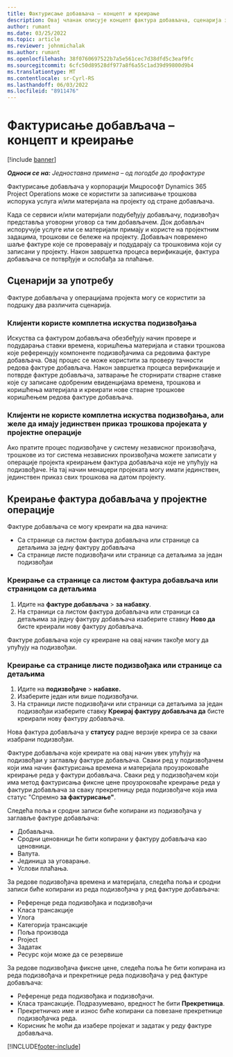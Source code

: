 ```yaml
---
title: Фактурисање добављача – концепт и креирање
description: Овај чланак описује концепт фактура добављача, сценарија за коришћење и како се креирају фактуре добављача у корпорацији Мицрософт Dynamics 365 Project Operations.
author: rumant
ms.date: 03/25/2022
ms.topic: article
ms.reviewer: johnmichalak
ms.author: rumant
ms.openlocfilehash: 38f0760697522b7a5e561cec7d38dfd5c3eaf9fc
ms.sourcegitcommit: 6cfc50d89528df977a8f6a55c1ad39d99800d9b4
ms.translationtype: MT
ms.contentlocale: sr-Cyrl-RS
ms.lasthandoff: 06/03/2022
ms.locfileid: "8911476"
---
```

# <a name="vendor-invoicing---concept-and-creation"></a>Фактурисање добављача – концепт и креирање

[!include [banner](../../includes/dataverse-preview.md)]

_**Односи се на:** Једноставна примена – од погодбе до профактуре_

Фактурисање добављача у корпорацији Мицрософт Dynamics 365 Project Operations може се користити за записивање трошкова испорука услуга и/или материјала на пројекту од стране добављача.

Када се сервиси и/или материјали подубеђују добављачу, подизвођач представља уговорни уговор са тим добављачем. Док добављач испоручује услуге или се материјали примају и користе на пројектним задацима, трошкови се бележе на пројекту. Добављач повремено шаље фактуре које се проверавају и подударају са трошковима који су записани у пројекту. Након завршетка процеса верификације, фактура добављача се потврђује и ослобађа за плаћање.

## <a name="scenarios-for-use"></a>Сценарији за употребу

Фактуре добављача у операцијама пројекта могу се користити за подршку два различита сценарија.

### <a name="customers-use-the-full-subcontracting-experiences"></a>Клијенти користе комплетна искуства подизвођања

Искуства са фактуром добављача обезбеђују начин провере и подударања ставки времена, коришћења материјала и ставки трошкова које референцују компоненте подизвођачима са редовима фактуре добављача. Овај процес се може користити за проверу тачности редова фактуре добављача. Након завршетка процеса верификације и потврде фактуре добављача, затварање ће сторнирати стварне ставке које су записане одобреним евиденцијама времена, трошкова и коришћења материјала и креирати нове стварне трошкове коришћењем редова фактуре добављача.

### <a name="customers-dont-use-the-full-subcontracting-experiences-but-want-to-have-a-unified-view-of-costs-on-projects-in-project-operations"></a>Клијенти не користе комплетна искуства подизвођања, али желе да имају јединствен приказ трошкова пројеката у пројектне операције

Ако пратите процес подизвођаче у систему независног произвођача, трошкове из тог система независних произвођача можете записати у операције пројекта креирањем фактура добављача које не упућују на подизвођаче. На тај начин менаџери пројеката могу имати јединствен, јединствен приказ свих трошкова на датом пројекту.

## <a name="creation-of-vendor-invoices-in-project-operations"></a>Креирање фактура добављача у пројектне операције

Фактуре добављача се могу креирати на два начина:

- Са странице са листом фактура добављача или странице са детаљима за једну фактуру добављача
- Са странице листе подизвођачи или странице са детаљима за један подизвођаи

### <a name="creation-from-the-vendor-invoice-list-page-or-details-page"></a>Креирање са странице са листом фактура добављача или страницом са детаљима

1. Идите на **фактуре добављача** \> **за набавку**.
2. На страници са листом фактура добављача или страници са детаљима за једну фактуру добављача изаберите ставку **Ново да** бисте креирали нову фактуру добављача.

Фактуре добављача које су креиране на овај начин такође могу да упућују на подизвођаи.

### <a name="creation-from-the-subcontract-list-page-or-details-page"></a>Креирање са странице листе подизвођака или странице са детаљима

1. Идите на **подизвођаче** \> **набавке.**
2. Изаберите један или више подизвођачи.
3. На страници листе подизвођачи или страници са детаљима за један подизвођаи изаберите ставку **Креирај фактуру добављача да** бисте креирали нову фактуру добављача.

Нова фактура добављача у **статусу** радне верзије креира се за сваки изабрани подизвођаи.

Фактуре добављача које креирате на овај начин увек упућују на подизвођаи у заглављу фактуре добављача. Сваки ред у подизвођачем који има начин фактурисања времена и материјала проузроковаће креирање реда у фактури добављача. Сваки ред у подизвођачем који има метод фактурисања фиксне цене проузроковаће креирање реда у фактури добављача за сваку прекретницу реда подизвођаче која има статус "Спремно **за фактурисање"**.

Следећа поља и сродни записи биће копирани из подизвођача у заглавље фактуре добављача:

- Добављача.
- Сродни ценовници ће бити копирани у фактуру добављача као ценовници.
- Валута.
- Јединица за уговарање.
- Услови плаћања.

За редове подизвођача времена и материјала, следећа поља и сродни записи биће копирани из реда подизвођача у ред фактуре добављача:

- Референце реда подизвођака и подизвођачи
- Класа трансакције
- Улога
- Категорија трансакције
- Поља производа
- Project
- Задатак
- Ресурс који може да се резервише

За редове подизвођача фиксне цене, следећа поља ће бити копирана из реда подизвођача и прекретнице реда подизвођача у ред фактуре добављача:

- Референце реда подизвођака и подизвођачи.
- Класа трансакције. Подразумевано, вредност ће бити **Прекретница**.
- Прекретничко име и износ биће копирани са повезане прекретнице подизвођачка реда.
- Корисник ће моћи да изабере пројекат и задатак у реду фактуре добављача.

[!INCLUDE[footer-include](../../includes/footer-banner.md)]
